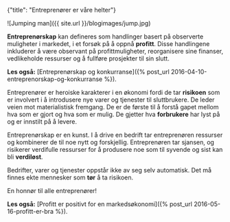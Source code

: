 {"title": "Entreprenører er våre helter"}

![Jumping man]({{ site.url }}/blogimages/jump.jpg)

**Entreprenørskap** kan defineres som handlinger basert på observerte muligheter
i markedet, i et forsøk på å oppnå **profitt**.
Disse handlingene inkluderer å være observant på profittmuligheter, reorganisere sine finanser,
vedlikeholde ressurser og å fullføre prosjekter til sin slutt.

**Les også:**
[Entreprenørskap og konkurranse]({% post_url 2016-04-10-entreprenorskap-og-konkurranse %}).

Entreprenører er heroiske karakterer i en økonomi fordi de tar **risikoen**
som er involvert i å introdusere nye varer og tjenester til sluttbrukere.
De leder veien mot materialistisk fremgang. De er de første til å forstå
gapet mellom hva som er gjort og hva som er mulig. De gjetter hva
**forbrukere** har lyst på og er innstilt på å levere.

Entreprenørskap er en kunst. I å drive en bedrift tar entreprenøren
ressurser og kombinerer de til noe nytt og forskjellig. Entreprenøren
tar sjansen, og risikerer verdifulle ressurser for å produsere
noe som til syvende og sist kan bli **verdiløst**.

Bedrifter, varer og tjenester oppstår ikke av seg selv automatisk. Det 
må finnes ekte mennesker som **tør** å ta risikoen.

En honnør til alle entreprenører!

**Les også:**
[Profitt er positivt for en markedsøkonomi]({% post_url 2016-05-16-profitt-er-bra %}).

